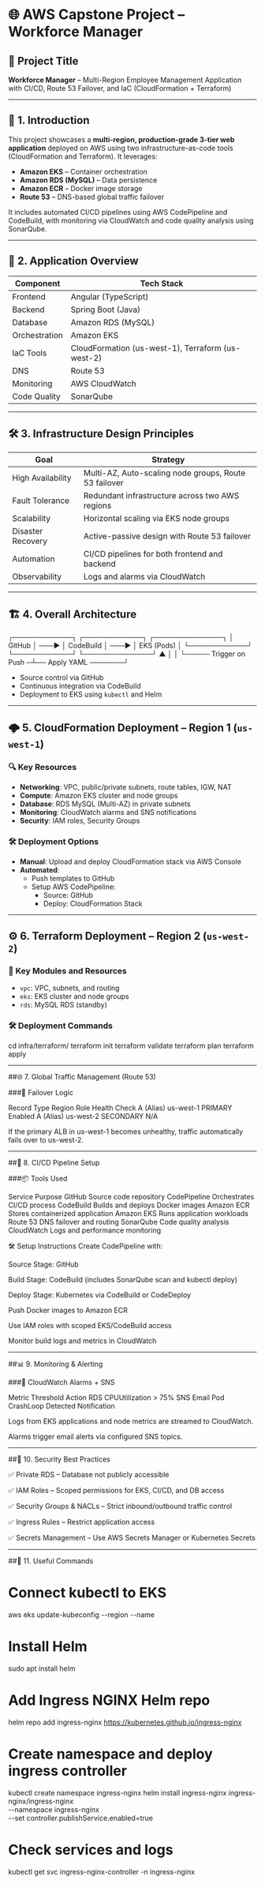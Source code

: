 # 🌐 AWS Capstone Project – Workforce Manager

## 🚀 Project Title  
**Workforce Manager** – Multi-Region Employee Management Application with CI/CD, Route 53 Failover, and IaC (CloudFormation + Terraform)

---

## 🧾 1. Introduction

This project showcases a **multi-region, production-grade 3-tier web application** deployed on AWS using two infrastructure-as-code tools (CloudFormation and Terraform). It leverages:

- **Amazon EKS** – Container orchestration
- **Amazon RDS (MySQL)** – Data persistence
- **Amazon ECR** – Docker image storage
- **Route 53** – DNS-based global traffic failover

It includes automated CI/CD pipelines using AWS CodePipeline and CodeBuild, with monitoring via CloudWatch and code quality analysis using SonarQube.

---

## 📱 2. Application Overview

| Component   | Tech Stack               |
|------------|---------------------------|
| Frontend   | Angular (TypeScript)      |
| Backend    | Spring Boot (Java)        |
| Database   | Amazon RDS (MySQL)        |
| Orchestration | Amazon EKS             |
| IaC Tools  | CloudFormation (us-west-1), Terraform (us-west-2) |
| DNS        | Route 53                  |
| Monitoring | AWS CloudWatch            |
| Code Quality | SonarQube               |

---

## 🛠️ 3. Infrastructure Design Principles

| Goal               | Strategy                                            |
|--------------------|-----------------------------------------------------|
| High Availability  | Multi-AZ, Auto-scaling node groups, Route 53 failover |
| Fault Tolerance    | Redundant infrastructure across two AWS regions    |
| Scalability        | Horizontal scaling via EKS node groups             |
| Disaster Recovery  | Active-passive design with Route 53 failover       |
| Automation         | CI/CD pipelines for both frontend and backend      |
| Observability      | Logs and alarms via CloudWatch                     |

---

## 🏗️ 4. Overall Architecture

┌────────────┐ ┌────────────┐ ┌──────────────┐
│ GitHub │ ───▶ │ CodeBuild │ ───▶ │ EKS (Pods) │
└────────────┘ └────────────┘ └──────────────┘
▲ │ │
└───── Trigger on Push ─┴── Apply YAML ───────┘

- Source control via GitHub  
- Continuous integration via CodeBuild  
- Deployment to EKS using `kubectl` and Helm  

---

## 🌩️ 5. CloudFormation Deployment – Region 1 (`us-west-1`)

### 🔍 Key Resources

- **Networking**: VPC, public/private subnets, route tables, IGW, NAT
- **Compute**: Amazon EKS cluster and node groups
- **Database**: RDS MySQL (Multi-AZ) in private subnets
- **Monitoring**: CloudWatch alarms and SNS notifications
- **Security**: IAM roles, Security Groups

### 🛠️ Deployment Options

- **Manual**: Upload and deploy CloudFormation stack via AWS Console  
- **Automated**:
  - Push templates to GitHub  
  - Setup AWS CodePipeline:
    - Source: GitHub  
    - Deploy: CloudFormation Stack  

---

## ⚙️ 6. Terraform Deployment – Region 2 (`us-west-2`)

### 🔧 Key Modules and Resources

- `vpc`: VPC, subnets, and routing
- `eks`: EKS cluster and node groups
- `rds`: MySQL RDS (standby)

### 🛠️ Deployment Commands

cd infra/terraform/
terraform init
terraform validate
terraform plan
terraform apply

---

##🌐 7. Global Traffic Management (Route 53)

###🧠 Failover Logic

Record Type	Region	Role	Health Check
A (Alias)	us-west-1	PRIMARY	Enabled
A (Alias)	us-west-2	SECONDARY	N/A

If the primary ALB in us-west-1 becomes unhealthy, traffic automatically fails over to us-west-2.

---

##🔁 8. CI/CD Pipeline Setup

###📦 Tools Used

Service	Purpose
GitHub	Source code repository
CodePipeline	Orchestrates CI/CD process
CodeBuild	Builds and deploys Docker images
Amazon ECR	Stores containerized application
Amazon EKS	Runs application workloads
Route 53	DNS failover and routing
SonarQube	Code quality analysis
CloudWatch	Logs and performance monitoring

🛠️ Setup Instructions
Create CodePipeline with:

Source Stage: GitHub

Build Stage: CodeBuild (includes SonarQube scan and kubectl deploy)

Deploy Stage: Kubernetes via CodeBuild or CodeDeploy

Push Docker images to Amazon ECR

Use IAM roles with scoped EKS/CodeBuild access

Monitor build logs and metrics in CloudWatch

---

##📊 9. Monitoring & Alerting

###🔔 CloudWatch Alarms + SNS

Metric	Threshold	Action
RDS CPUUtilization	> 75%	SNS Email
Pod CrashLoop	Detected	Notification

Logs from EKS applications and node metrics are streamed to CloudWatch.

Alarms trigger email alerts via configured SNS topics.

---

##🔐 10. Security Best Practices

✅ Private RDS – Database not publicly accessible

✅ IAM Roles – Scoped permissions for EKS, CI/CD, and DB access

✅ Security Groups & NACLs – Strict inbound/outbound traffic control

✅ Ingress Rules – Restrict application access

✅ Secrets Management – Use AWS Secrets Manager or Kubernetes Secrets

---

##🧰 11. Useful Commands

# Connect kubectl to EKS
aws eks update-kubeconfig --region <region> --name <cluster-name>

# Install Helm
sudo apt install helm

# Add Ingress NGINX Helm repo
helm repo add ingress-nginx https://kubernetes.github.io/ingress-nginx

# Create namespace and deploy ingress controller
kubectl create namespace ingress-nginx
helm install ingress-nginx ingress-nginx/ingress-nginx \
  --namespace ingress-nginx \
  --set controller.publishService.enabled=true

# Check services and logs
kubectl get svc ingress-nginx-controller -n ingress-nginx

